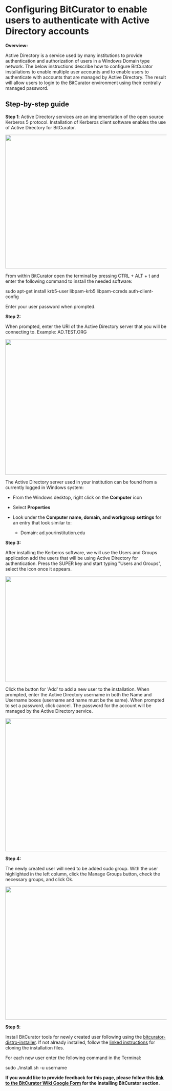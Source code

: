# **Configuring BitCurator to enable users to authenticate with Active Directory accounts**

**Overview:**

Active Directory is a service used by many institutions to provide
authentication and authorization of users in a Windows Domain type
network. The below instructions describe how to configure BitCurator
installations to enable multiple user accounts and to enable users to
authenticate with accounts that are managed by Active Directory. The
result will allow users to login to the BitCurator environment using
their centrally managed password.

## **Step-by-step guide**

**Step 1**: Active Directory services are an implementation of the open
source Kerberos 5 protocol. Installation of Kerberos client software
enables the use of Active Directory for BitCurator.

<img src="./media/image4.png" style="width:6.5in;height:4.34722in" />

From within BitCurator open the terminal by pressing CTRL + ALT + t and
enter the following command to install the needed software:

sudo apt-get install krb5-user libpam-krb5 libpam-ccreds
auth-client-config

Enter your user password when prompted.

**Step 2:**

When prompted, enter the URI of the Active Directory server that you
will be connecting to. Example: AD.TEST.ORG

<img src="./media/image5.png" style="width:6.5in;height:4.40278in" />

The Active Directory server used in your institution can be found from a
currently logged in Windows system:

- From the Windows desktop, right click on the **Computer** icon

- Select **Properties**

- Look under the **Computer name, domain, and workgroup settings** for
  an entry that look similar to:

  - Domain: ad.yourinstitution.edu

**Step 3:**

After installing the Kerberos software, we will use the Users and Groups
application add the users that will be using Active Directory for
authentication. Press the SUPER key and start typing "Users and Groups",
select the icon once it appears.

<img src="./media/image2.png" style="width:6.5in;height:3.44444in" />

Click the button for 'Add' to add a new user to the installation. When
prompted, enter the Active Directory username in both the Name and
Username boxes (username and name must be the same). When prompted to
set a password, click cancel. The password for the account will be
managed by the Active Directory service.

<img src="./media/image1.png" style="width:6.5in;height:4.31944in" />

**Step 4:**

The newly created user will need to be added sudo group. With the user
highlighted in the left column, click the Manage Groups button, check
the necessary groups, and click Ok.

<img src="./media/image3.png" style="width:6.5in;height:4.31944in" />

**Step 5**:

Install BitCurator tools for newly created user following using the
[<u>bitcurator-distro-installer</u>](https://github.com/bitcurator/bitcurator-distro-installer).
If not already installed, follow the <u>[linked
instructions](https://github.com/bitcurator/bitcurator-distro-installer#simple-install)</u>
for cloning the installation files.

For each new user enter the following command in the Terminal:

sudo ./install.sh -u username

**If you would like to provide feedback for this page, please follow
this** **[<u>link to the BitCurator Wiki Google
Form</u>](https://docs.google.com/forms/d/e/1FAIpQLSeW9_Ri9tzXzisgBzQ26o4Ea4moDYmcKZ_f1qd9s4Ju17Yf_w/viewform?usp=sf_link)
for the Installing BitCurator section.**
